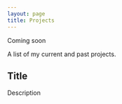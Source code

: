 ```yaml
---
layout: page
title: Projects
---
```


<p class="message">
  Coming soon
</p>

A list of my current and past projects. 

## Title
Description

